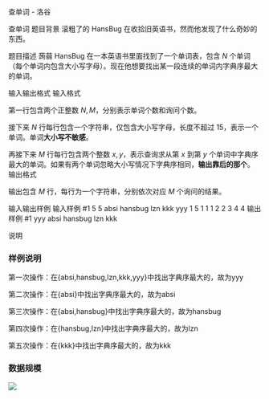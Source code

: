 



查单词 - 洛谷














查单词
题目背景
滚粗了的 HansBug 在收拾旧英语书，然而他发现了什么奇妙的东西。

题目描述
蒟蒻 HansBug 在一本英语书里面找到了一个单词表，包含 $N$ 个单词（每个单词内包含大小写字母）。现在他想要找出某一段连续的单词内字典序最大的单词。

输入输出格式
输入格式

第一行包含两个正整数 $N, M$，分别表示单词个数和询问个数。

接下来 $N$ 行每行包含一个字符串，仅包含大小写字母，长度不超过 $15$，表示一个单词。单词**大小写不敏感**。

再接下来 $M$ 行每行包含两个整数 $x, y$，表示查询求从第 $x$ 到第 $y$ 个单词中字典序最大的单词。如果有两个单词忽略大小写情况下字典序相同，**输出靠后的那个**。
输出格式

输出包含 $M$ 行，每行为一个字符串，分别依次对应 $M$ 个询问的结果。

输入输出样例
输入样例 #1
5 5
absi
hansbug
lzn
kkk
yyy
1 5
1 1
1 2
2 3
4 4
输出样例 #1
yyy
absi
hansbug
lzn
kkk

说明
### 样例说明

第一次操作：在{absi,hansbug,lzn,kkk,yyy}中找出字典序最大的，故为yyy

第二次操作：在{absi}中找出字典序最大的，故为absi

第三次操作：在{absi,hansbug}中找出字典序最大的，故为hansbug

第四次操作：在{hansbug,lzn}中找出字典序最大的，故为lzn

第五次操作：在{kkk}中找出字典序最大的，故为kkk

### 数据规模

 ![](https://cdn.luogu.com.cn/upload/pic/2274.png) 







